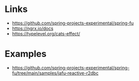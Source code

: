 # Links

* https://github.com/spring-projects-experimental/spring-fu
* https://ngrx.io/docs
* https://typelevel.org/cats-effect/

# Examples

* https://github.com/spring-projects-experimental/spring-fu/tree/main/samples/jafu-reactive-r2dbc

